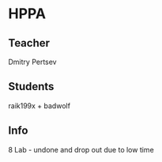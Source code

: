 # HPPA

## Teacher

Dmitry Pertsev

## Students

raik199x + badwolf

## Info

8 Lab - undone and drop out due to low time
